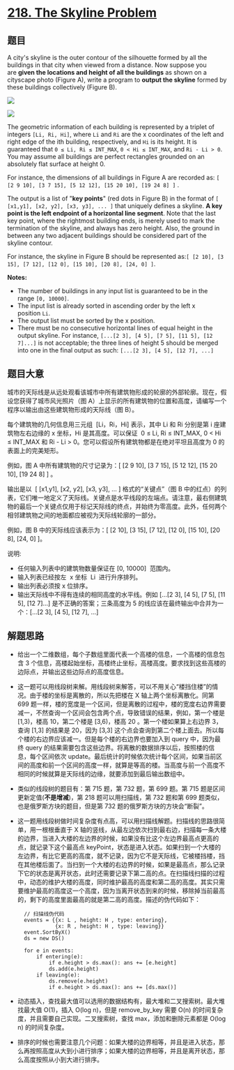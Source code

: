 # [218. The Skyline Problem](https://leetcode.com/problems/the-skyline-problem/)

## 题目

A city's skyline is the outer contour of the silhouette formed by all the buildings in that city when viewed from a distance. Now suppose you are **given the locations and height of all the buildings** as shown on a cityscape photo (Figure A), write a program to **output the skyline** formed by these buildings collectively (Figure B).

![](https://img.halfrost.com/Leetcode/leetcode_218_0.png)

![](https://img.halfrost.com/Leetcode/leetcode_218_1.png)

The geometric information of each building is represented by a triplet of integers `[Li, Ri, Hi]`, where `Li` and `Ri` are the x coordinates of the left and right edge of the ith building, respectively, and `Hi` is its height. It is guaranteed that `0 ≤ Li, Ri ≤ INT_MAX`, `0 < Hi ≤ INT_MAX`, and `Ri - Li > 0`. You may assume all buildings are perfect rectangles grounded on an absolutely flat surface at height 0.

For instance, the dimensions of all buildings in Figure A are recorded as: `[ [2 9 10], [3 7 15], [5 12 12], [15 20 10], [19 24 8] ]` .

The output is a list of "**key points**" (red dots in Figure B) in the format of `[ [x1,y1], [x2, y2], [x3, y3], ... ]` that uniquely defines a skyline. **A key point is the left endpoint of a horizontal line segment**. Note that the last key point, where the rightmost building ends, is merely used to mark the termination of the skyline, and always has zero height. Also, the ground in between any two adjacent buildings should be considered part of the skyline contour.

For instance, the skyline in Figure B should be represented as:`[ [2 10], [3 15], [7 12], [12 0], [15 10], [20 8], [24, 0] ]`.

**Notes:**

- The number of buildings in any input list is guaranteed to be in the range `[0, 10000]`.
- The input list is already sorted in ascending order by the left x position `Li`.
- The output list must be sorted by the x position.
- There must be no consecutive horizontal lines of equal height in the output skyline. For instance, `[...[2 3], [4 5], [7 5], [11 5], [12 7]...]` is not acceptable; the three lines of height 5 should be merged into one in the final output as such: `[...[2 3], [4 5], [12 7], ...]`

## 题目大意

城市的天际线是从远处观看该城市中所有建筑物形成的轮廓的外部轮廓。现在，假设您获得了城市风光照片（图 A）上显示的所有建筑物的位置和高度，请编写一个程序以输出由这些建筑物形成的天际线（图 B）。

每个建筑物的几何信息用三元组  [Li，Ri，Hi] 表示，其中 Li 和 Ri 分别是第 i 座建筑物左右边缘的 x 坐标，Hi 是其高度。可以保证  0 ≤ Li, Ri ≤ INT_MAX, 0 < Hi ≤ INT_MAX 和 Ri - Li > 0。您可以假设所有建筑物都是在绝对平坦且高度为 0 的表面上的完美矩形。

例如，图 A 中所有建筑物的尺寸记录为：[ [2 9 10], [3 7 15], [5 12 12], [15 20 10], [19 24 8] ] 。

输出是以  [ [x1,y1], [x2, y2], [x3, y3], ... ] 格式的“关键点”（图 B 中的红点）的列表，它们唯一地定义了天际线。关键点是水平线段的左端点。请注意，最右侧建筑物的最后一个关键点仅用于标记天际线的终点，并始终为零高度。此外，任何两个相邻建筑物之间的地面都应被视为天际线轮廓的一部分。

例如，图 B 中的天际线应该表示为：[ [2 10], [3 15], [7 12], [12 0], [15 10], [20 8], [24, 0] ]。

说明:

- 任何输入列表中的建筑物数量保证在 [0, 10000]  范围内。
- 输入列表已经按左  x 坐标  Li  进行升序排列。
- 输出列表必须按 x 位排序。
- 输出天际线中不得有连续的相同高度的水平线。例如 [...[2 3], [4 5], [7 5], [11 5], [12 7]...] 是不正确的答案；三条高度为 5 的线应该在最终输出中合并为一个：[...[2 3], [4 5], [12 7], ...]

## 解题思路

- 给出一个二维数组，每个子数组里面代表一个高楼的信息，一个高楼的信息包含 3 个信息，高楼起始坐标，高楼终止坐标，高楼高度。要求找到这些高楼的边际点，并输出这些边际点的高度信息。
- 这一题可以用线段树来解。用线段树来解答，可以不用关心“楼挡住楼”的情况。由于楼的坐标是离散的，所以先把楼在 X 轴上两个坐标离散化。同第 699 题一样，楼的宽度是一个区间，但是离散的过程中，楼的宽度右边界需要减一，不然查询一个区间会包含两个点，导致错误的结果，例如，第一个楼是 [1,3)，楼高 10，第二个楼是 [3,6)，楼高 20 。第一个楼如果算上右边界 3，查询 [1,3] 的结果是 20，因为 [3,3] 这个点会查询到第二个楼上面去。所以每个楼的右边界应该减一。但是每个楼的右边界也要加入到 query 中，因为最终 query 的结果需要包含这些边界。将离散的数据排序以后，按照楼的信息，每个区间依次 update。最后统计的时候依次统计每个区间，如果当前区间的高度和前一个区间的高度一样，就算是等高的楼。当高度与前一个高度不相同的时候就算是天际线的边缘，就要添加到最后输出数组中。
- 类似的线段树的题目有：第 715 题，第 732 题，第 699 题。第 715 题是区间更新定值(**不是增减**)，第 218 题可以用扫描线，第 732 题和第 699 题类似，也是俄罗斯方块的题目，但是第 732 题的俄罗斯方块的方块会“断裂”。
- 这一题用线段树做时间复杂度有点高，可以用扫描线解题。扫描线的思路很简单，用一根根垂直于 X 轴的竖线，从最左边依次扫到最右边，扫描每一条大楼的边界，当进入大楼的左边界的时候，如果没有比这个左边界最高点更高的点，就记录下这个最高点 keyPoint，状态是进入状态。如果扫到一个大楼的左边界，有比它更高的高度，就不记录，因为它不是天际线，它被楼挡楼，挡在其他楼后面了。当扫到一个大楼的右边界的时候，如果是最高点，那么记录下它的状态是离开状态，此时还需要记录下第二高的点。在扫描线扫描的过程中，动态的维护大楼的高度，同时维护最高的高度和第二高的高度。其实只需要维护最高的高度这一个高度，因为当离开状态到来的时候，移除掉当前最高的，剩下的高度里面最高的就是第二高的高度。描述的伪代码如下：

        // 扫描线伪代码
        events = {{x: L , height: H , type: entering},
        		  {x: R , height: H , type: leaving}}
        event.SortByX()
        ds = new DS()

        for e in events:
        	if entering(e):
        		if e.height > ds.max(): ans += [e.height]
        		ds.add(e.height)
        	if leaving(e):
        		ds.remove(e.height)
        		if e.height > ds.max(): ans += [ds.max()]

- 动态插入，查找最大值可以选用的数据结构有，最大堆和二叉搜索树。最大堆找最大值 O(1)，插入 O(log n)，但是 remove_by_key 需要 O(n) 的时间复杂度，并且需要自己实现。二叉搜索树，查找 max，添加和删除元素都是 O(log n) 的时间复杂度。
- 排序的时候也需要注意几个问题：如果大楼的边界相等，并且是进入状态，那么再按照高度从大到小进行排序；如果大楼的边界相等，并且是离开状态，那么高度按照从小到大进行排序。
